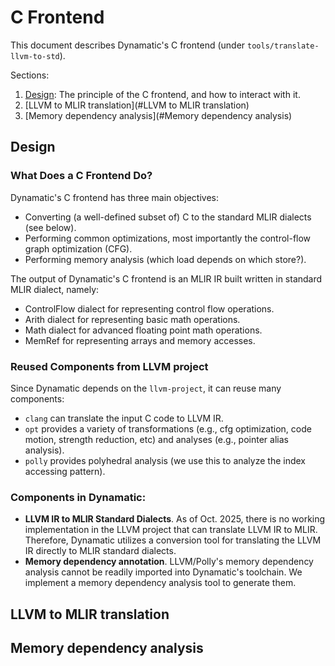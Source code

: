 # C Frontend

This document describes Dynamatic's C frontend (under `tools/translate-llvm-to-std`).

Sections:

1. [Design](#design): The principle of the C frontend, and how to interact with it.
2. [LLVM to MLIR translation](#LLVM to MLIR translation)
3. [Memory dependency analysis](#Memory dependency analysis)

## Design 

### What Does a C Frontend Do?

Dynamatic's C frontend has three main objectives:
- Converting (a well-defined subset of) C to the standard MLIR dialects (see below).
- Performing common optimizations, most importantly the control-flow graph optimization (CFG).
- Performing memory analysis (which load depends on which store?).

The output of Dynamatic's C frontend is an MLIR IR built written in standard MLIR dialect, namely:
- ControlFlow dialect for representing control flow operations.
- Arith dialect for representing basic math operations.
- Math dialect for advanced floating point math operations.
- MemRef for representing arrays and memory accesses.

### Reused Components from LLVM project

Since Dynamatic depends on the `llvm-project`, it can reuse many components:
- `clang` can translate the input C code to LLVM IR.
- `opt` provides a variety of transformations (e.g., cfg optimization, code motion, strength reduction, etc) and analyses (e.g., pointer alias analysis).
- `polly` provides polyhedral analysis (we use this to analyze the index accessing pattern).

### Components in Dynamatic: 

- **LLVM IR to MLIR Standard Dialects**. As of Oct. 2025, there is no working implementation in the LLVM project that can translate LLVM IR to MLIR. Therefore, Dynamatic utilizes a conversion tool for translating the LLVM IR directly to MLIR standard dialects.
- **Memory dependency annotation**. LLVM/Polly's memory dependency analysis cannot be readily imported into Dynamatic's toolchain. We implement a memory dependency analysis tool to generate them.

## LLVM to MLIR translation

## Memory dependency analysis
